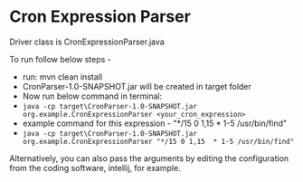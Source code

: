 # Cron Expression Parser

Driver class is CronExpressionParser.java

To run follow below steps -
- run: mvn clean install
- CronParser-1.0-SNAPSHOT.jar will be created in target folder
- Now run below command in terminal:
- ```java -cp target\CronParser-1.0-SNAPSHOT.jar org.example.CronExpressionParser <your_cron_expression>```
- example command for this expression - "*/15 0 1,15  * 1-5 /usr/bin/find"
- ```java -cp target\CronParser-1.0-SNAPSHOT.jar org.example.CronExpressionParser "*/15 0 1,15  * 1-5 /usr/bin/find"```

Alternatively, you can also pass the arguments by editing the configuration from the coding software, intellij, for example.